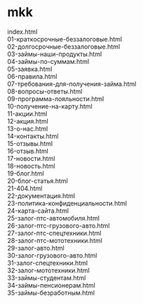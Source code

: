 # mkk
 
index.html<br>
01-краткосрочные-беззалоговые.html<br>
02-долгосрочные-беззалоговые.html<br>
03-займы-наши-продукты.html<br>
04-займы-по-суммам.html<br>
05-заявка.html<br>
06-правила.html<br>
07-требования-для-получения-займа.html<br>
08-вопросы-ответы.html<br>
09-программа-лояльности.html<br>
10-получение-на-карту.html<br>
11-акции.html<br>
12-акция.html<br>
13-о-нас.html<br>
14-контакты.html<br>
15-отзывы.html<br>
16-отзыв.html<br>
17-новости.html<br>
18-новость.html<br>
19-блог.html<br>
20-блог-статья.html<br>
21-404.html<br>
22-документация.html<br>
23-политика-конфиденциальности.html<br>
24-карта-сайта.html<br>
25-залог-птс-автомобиля.html<br>
26-залог-птс-грузового-авто.html<br>
27-залог-птс-спецтехники.html<br>
28-залог-птс-мототехники.html<br>
29-залог-авто.html<br>
30-залог-грузового-авто.html<br>
31-залог-спецтехники.html<br>
32-залог-мототехники.html<br>
33-займы-студентам.html<br>
34-займы-пенсионерам.html<br>
35-займы-безработным.html<br>

